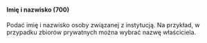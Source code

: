 #### **Imię i nazwisko (700)**

#### 
Podać imię i nazwisko&nbsp;osoby związanej z instytucją. Na przykład, w przypadku zbiorów prywatnych można wybrać nazwę właściciela.